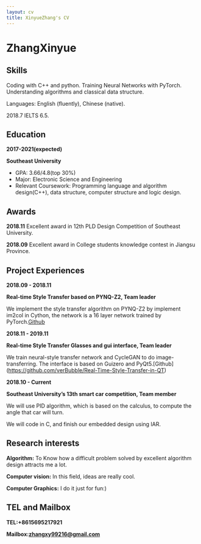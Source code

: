 ```yaml
---
layout: cv
title: XinyueZhang's CV
---
```

# ZhangXinyue

## Skills

Coding with C++ and python. 
Training Neural Networks with PyTorch.
Understanding algorithms and classical data structure.

Languages: English (fluently), Chinese (native). 

  2018.7 IELTS 6.5.

## Education

**2017-2021(expected)**

**Southeast University**

- GPA: 3.66/4.8(top 30%)
- Major: Electronic Science and Engineering
- Relevant Coursework: Programming language and algorithm design(C++), data structure, computer structure and logic design.


## Awards

**2018.11**
Excellent award in 12th PLD Design Competition of Southeast University.

**2018.09**
Excellent award in College students knowledge contest in Jiangsu Province.

## Project Experiences

**2018.09 - 2018.11**

**Real-time Style Transfer based on PYNQ-Z2, Team leader**

We implement the style transfer algorithm on PYNQ-Z2 by implement im2col in Cython, the network is a 16 layer network trained by PyTorch.[Github](https://github.com/VerBubbleabc/neural-style-on-chip)

**2018.11 - 2019.11**

**Real-time Style Transfer Glasses and gui interface, Team leader**

We train neural-style transfer network and CycleGAN to do image-transferring. The interface is based on Guizero and PyQt5.[Github]
(https://github.com/verBubble/Real-Time-Style-Transfer-in-QT)

**2018.10 - Current**

**Southeast University’s 13th smart car competition, Team member**

We will use PID algorithm, which is based on the calculus, to compute the angle that car will turn.

We will code in C, and finish our embedded design using IAR.
  
   
## Research interests

**Algorithm:** To Know how a difficult problem solved by excellent algorithm design attracts me a lot.

**Computer vision:** In this field, ideas are really cool.

**Computer Graphics:** I do it just for fun:)

## TEL and Mailbox

**TEL:+8615695217921**

   **Mailbox:zhangxy99216@gmail.com**
